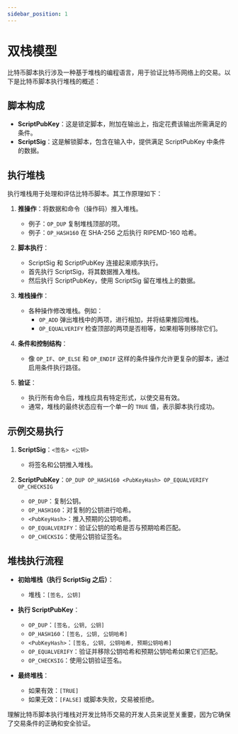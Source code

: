 ```yaml
---
sidebar_position: 1
---
```

# 双栈模型

比特币脚本执行涉及一种基于堆栈的编程语言，用于验证比特币网络上的交易。以下是比特币脚本执行堆栈的概述：

## 脚本构成
- **ScriptPubKey**：这是锁定脚本，附加在输出上，指定花费该输出所需满足的条件。
- **ScriptSig**：这是解锁脚本，包含在输入中，提供满足 ScriptPubKey 中条件的数据。

## 执行堆栈
执行堆栈用于处理和评估比特币脚本。其工作原理如下：

1. **推操作**：将数据和命令（操作码）推入堆栈。
    - 例子：`OP_DUP` 复制堆栈顶部的项。
    - 例子：`OP_HASH160` 在 SHA-256 之后执行 RIPEMD-160 哈希。

2. **脚本执行**：
    - ScriptSig 和 ScriptPubKey 连接起来顺序执行。
    - 首先执行 ScriptSig，将其数据推入堆栈。
    - 然后执行 ScriptPubKey，使用 ScriptSig 留在堆栈上的数据。

3. **堆栈操作**：
    - 各种操作修改堆栈。例如：
        - `OP_ADD` 弹出堆栈中的两项，进行相加，并将结果推回堆栈。
        - `OP_EQUALVERIFY` 检查顶部的两项是否相等，如果相等则移除它们。

4. **条件和控制结构**：
    - 像 `OP_IF`、`OP_ELSE` 和 `OP_ENDIF` 这样的条件操作允许更复杂的脚本，通过启用条件执行路径。

5. **验证**：
    - 执行所有命令后，堆栈应具有特定形式，以使交易有效。
    - 通常，堆栈的最终状态应有一个单一的 `TRUE` 值，表示脚本执行成功。

## 示例交易执行

1. **ScriptSig**：`<签名> <公钥>`
    - 将签名和公钥推入堆栈。

2. **ScriptPubKey**：`OP_DUP OP_HASH160 <PubKeyHash> OP_EQUALVERIFY OP_CHECKSIG`
    - `OP_DUP`：复制公钥。
    - `OP_HASH160`：对复制的公钥进行哈希。
    - `<PubKeyHash>`：推入预期的公钥哈希。
    - `OP_EQUALVERIFY`：验证公钥的哈希是否与预期哈希匹配。
    - `OP_CHECKSIG`：使用公钥验证签名。

## 堆栈执行流程
- **初始堆栈（执行 ScriptSig 之后）**：
    - 堆栈：`[签名, 公钥]`

- **执行 ScriptPubKey**：
    - `OP_DUP`：`[签名, 公钥, 公钥]`
    - `OP_HASH160`：`[签名, 公钥, 公钥哈希]`
    - `<PubKeyHash>`：`[签名, 公钥, 公钥哈希, 预期公钥哈希]`
    - `OP_EQUALVERIFY`：验证并移除公钥哈希和预期公钥哈希如果它们匹配。
    - `OP_CHECKSIG`：使用公钥验证签名。

- **最终堆栈**：
    - 如果有效：`[TRUE]`
    - 如果无效：`[FALSE]` 或脚本失败，交易被拒绝。

理解比特币脚本执行堆栈对开发比特币交易的开发人员来说至关重要，因为它确保了交易条件的正确和安全验证。

